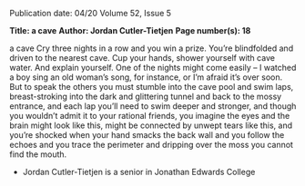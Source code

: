 Publication date: 04/20
Volume 52, Issue 5

**Title: a cave**
**Author: Jordan Cutler-Tietjen**
**Page number(s): 18**

a cave
Cry three nights in a row
and you win a prize. You’re blindfolded
and driven to the nearest cave.
Cup your hands,
shower yourself with cave water.
And explain yourself. 
One of the nights might come easily – 
I watched a boy sing an old woman’s song, 
for instance, or I’m afraid 
it’s over soon. But to speak the others 
you must stumble into the cave pool
and swim laps, breast-stroking into the dark 
and glittering tunnel and back to the mossy
entrance, and each lap you’ll need 
to swim deeper and stronger, and 
though you wouldn’t admit it
to your rational friends, you imagine 
the eyes and the brain might look like this,
might be connected 
by unwept tears like this, 
and you’re shocked when your hand smacks 
the back wall and you follow the echoes
and you trace the perimeter and 
dripping over the moss 
you cannot find the mouth. 
- Jordan Cutler-Tietjen is a senior 
in Jonathan Edwards College